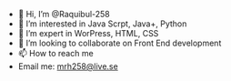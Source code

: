 - 👋 Hi, I’m @Raquibul-258
- 👀 I’m interested in Java Scrpt, Java+, Python 
- 🌱 I’m expert in WorPress, HTML, CSS
- 💞️ I’m looking to collaborate on Front End development
- 📫 How to reach me
- Email me: mrh258@live.se

<!---
Raquibul-258/Raquibul-258 is a ✨ special ✨ repository because its `README.md` (this file) appears on your GitHub profile.
You can click the Preview link to take a look at your changes.
--->
